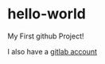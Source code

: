# hello-world
My First github Project!

I also have a [gitlab account](https://gitlab.com/incredible-elk)
